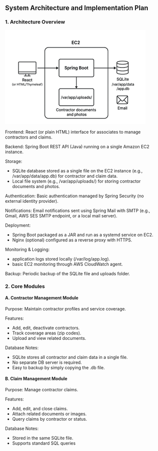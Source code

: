 ## System Architecture and Implementation Plan

### 1. Architecture Overview
![diagram](diagram.png)

Frontend: React (or plain HTML) interface for associates to manage contractors and claims.

Backend: Spring Boot REST API (Java) running on a single Amazon EC2 instance.

Storage:
  - SQLite database stored as a single file on the EC2 instance (e.g., /var/app/data/app.db) for contractor and claim data.
  - Local file system (e.g., /var/app/uploads/) for storing contractor documents and photos.

Authentication: Basic authentication managed by Spring Security (no external identity provider).

Notifications: Email notifications sent using Spring Mail with SMTP (e.g., Gmail, AWS SES SMTP endpoint, or a local mail server).

Deployment:
  - Spring Boot packaged as a JAR and run as a systemd service on EC2.
  - Nginx (optional) configured as a reverse proxy with HTTPS.

Monitoring & Logging:
  - application logs stored locally (/var/log/app.log).
  - basic EC2 monitoring through AWS CloudWatch agent.

Backup: Periodic backup of the SQLite file and uploads folder.

### 2. Core Modules

#### A. Contractor Management Module

Purpose: Maintain contractor profiles and service coverage.

Features:
  - Add, edit, deactivate contractors.
  - Track coverage areas (zip codes).
  - Upload and view related documents.

Database Notes:
  - SQLite stores all contractor and claim data in a single file.
  - No separate DB server is required.
  - Easy to backup by simply copying the .db file.

#### B. Claim Management Module

Purpose: Manage contractor claims.

Features:
  - Add, edit, and close claims.
  - Attach related documents or images.
  - Query claims by contractor or status.

Database Notes:
  - Stored in the same SQLite file.
  - Supports standard SQL queries